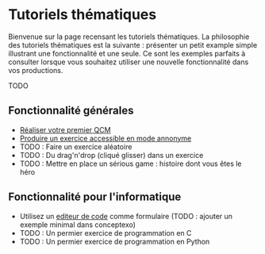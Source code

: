 # Tutoriels thématiques

Bienvenue sur la page recensant les tutoriels thématiques. La philosophie des tutoriels thématiques 
est la suivante : présenter un petit example simple illustrant une fonctionnalité et une seule. Ce
sont les exemples parfaits à consulter lorsque vous souhaitez utiliser une nouvelle fonctionnalité
dans vos productions.

TODO

## Fonctionnalité générales

* [Réaliser votre premier QCM](qcm.md)
* [Produire un exercice accessible en mode annonyme](lienano.md)
* TODO : Faire un exercice aléatoire
* TODO : Du drag'n'drop (cliqué glisser) dans un exercice
* TODO : Mettre en place un sérious game : histoire dont vous êtes le héro

## Fonctionnalité pour l'informatique

* Utilisez un [editeur de code](text_editor.md) comme formulaire (TODO : ajouter un exemple minimal dans conceptexo)
* TODO : Un permier exercice de programmation en C
* TODO : Un permier exercice de programmation en Python

